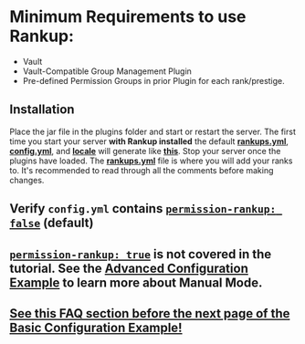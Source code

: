 # Minimum Requirements to use Rankup:
* Vault
* Vault-Compatible Group Management Plugin
* Pre-defined Permission Groups in prior Plugin for each rank/prestige.
## Installation
Place the jar file in the plugins folder and start or restart the server. The first time you start your server **with Rankup installed** the default **[rankups.yml](https://github.com/okx-code/Rankup3/blob/master/src/main/resources/rankups.yml)**, **[config.yml](https://github.com/okx-code/Rankup3/blob/master/src/main/resources/config.yml)**, and **[locale](https://github.com/okx-code/Rankup3/tree/master/src/main/resources/locale)** will generate like **[this](https://github.com/okx-code/Rankup3/tree/master/src/main/resources)**. Stop your server once the plugins have loaded. The **[rankups.yml](https://github.com/okx-code/Rankup3/blob/master/src/main/resources/rankups.yml)** file is where you will add your ranks to. It's recommended to read through all the comments before making changes.
## Verify `config.yml` contains [`permission-rankup: false`](https://github.com/okx-code/Rankup3/blob/master/src/main/resources/config.yml#L41-L47) (default)
## [`permission-rankup: true`](https://github.com/okx-code/Rankup3/blob/master/src/main/resources/config.yml#L41-L47) is not covered in the tutorial. See the [Advanced Configuration Example](../Advanced-Configuration-Example/Permission-Rankup.md#what-is-it) to learn more about Manual Mode.
## [See this FAQ section before the next page of the Basic Configuration Example!](../Core-Files/FAQ.md#yaml-questions)
